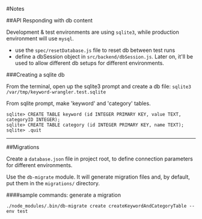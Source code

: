 #Notes

##API Responding with db content

Development & test environments are using `sqlite3`, while production
environment will use `mysql`.

* use the `spec/resetDatabase.js` file to reset db between test runs
* define a dbSession object in `src/backend/dbSession.js`. Later on, it'll be used to allow different db setups for different environments.

###Creating a sqlite db

From the terminal, open up the sqlite3 prompt and create a db file:
`sqlite3 /var/tmp/keyword-wrangler.test.sqlite`

From sqlite prompt, make 'keyword' and 'category' tables.

``` sqlite
sqlite> CREATE TABLE keyword (id INTEGER PRIMARY KEY, value TEXT, categoryID INTEGER);
sqlite> CREATE TABLE category (id INTEGER PRIMARY KEY, name TEXT);
sqlite> .quit
```

---

##Migrations

Create a `database.json` file in project root, to define connection parameters
for different environments.

Use the `db-migrate` module. It will generate migration files and, by default,
put them in the `migrations/` directory.

####sample commands:
generate a migration

`./node_modules/.bin/db-migrate create createKeywordAndCategoryTable --env test`
